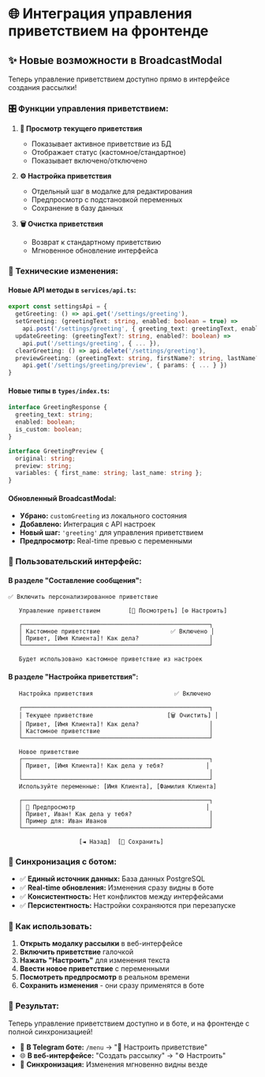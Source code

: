 # 🌐 Интеграция управления приветствием на фронтенде

## ✨ Новые возможности в BroadcastModal

Теперь управление приветствием доступно прямо в интерфейсе создания рассылки!

### 🎛️ Функции управления приветствием:

1. **👀 Просмотр текущего приветствия**
   - Показывает активное приветствие из БД
   - Отображает статус (кастомное/стандартное)
   - Показывает включено/отключено

2. **⚙️ Настройка приветствия** 
   - Отдельный шаг в модалке для редактирования
   - Предпросмотр с подстановкой переменных
   - Сохранение в базу данных

3. **🗑️ Очистка приветствия**
   - Возврат к стандартному приветствию
   - Мгновенное обновление интерфейса

### 🔧 Технические изменения:

#### Новые API методы в `services/api.ts`:
```typescript
export const settingsApi = {
  getGreeting: () => api.get('/settings/greeting'),
  setGreeting: (greetingText: string, enabled: boolean = true) => 
    api.post('/settings/greeting', { greeting_text: greetingText, enabled }),
  updateGreeting: (greetingText?: string, enabled?: boolean) => 
    api.put('/settings/greeting', { ... }),
  clearGreeting: () => api.delete('/settings/greeting'),
  previewGreeting: (greetingText: string, firstName?: string, lastName?: string) => 
    api.get('/settings/greeting/preview', { params: { ... } })
}
```

#### Новые типы в `types/index.ts`:
```typescript
interface GreetingResponse {
  greeting_text: string;
  enabled: boolean;
  is_custom: boolean;
}

interface GreetingPreview {
  original: string;
  preview: string;
  variables: { first_name: string; last_name: string };
}
```

#### Обновленный BroadcastModal:
- **Убрано:** `customGreeting` из локального состояния
- **Добавлено:** Интеграция с API настроек  
- **Новый шаг:** `'greeting'` для управления приветствием
- **Предпросмотр:** Real-time превью с переменными

### 🎯 Пользовательский интерфейс:

#### В разделе "Составление сообщения":
```
✅ Включить персонализированное приветствие
   
   Управление приветствием        [👀 Посмотреть] [⚙️ Настроить]
   
   ┌─────────────────────────────────────────────────────┐
   │ Кастомное приветствие                    ✅ Включено │
   │ Привет, [Имя Клиента]! Как дела?                    │
   └─────────────────────────────────────────────────────┘
   
   Будет использовано кастомное приветствие из настроек
```

#### В разделе "Настройка приветствия":
```
   Настройка приветствия                       ✅ Включено
   
   ┌─────────────────────────────────────────────────────┐
   │ Текущее приветствие                     [🗑️ Очистить] │
   │ Привет, [Имя Клиента]! Как дела?                    │
   │ Кастомное приветствие                               │
   └─────────────────────────────────────────────────────┘
   
   Новое приветствие
   ┌─────────────────────────────────────────────────────┐
   │ Привет, [Имя Клиента]! Как дела у тебя?            │
   │                                                     │
   └─────────────────────────────────────────────────────┘
   Используйте переменные: [Имя Клиента], [Фамилия Клиента]
   
   ┌─────────────────────────────────────────────────────┐
   │ 👀 Предпросмотр                                     │
   │ Привет, Иван! Как дела у тебя?                      │
   │ Пример для: Иван Иванов                             │
   └─────────────────────────────────────────────────────┘
   
                    [◄ Назад]  [💾 Сохранить]
```

### 🔄 Синхронизация с ботом:

- ✅ **Единый источник данных:** База данных PostgreSQL
- ✅ **Real-time обновления:** Изменения сразу видны в боте  
- ✅ **Консистентность:** Нет конфликтов между интерфейсами
- ✅ **Персистентность:** Настройки сохраняются при перезапуске

### 🚀 Как использовать:

1. **Открыть модалку рассылки** в веб-интерфейсе
2. **Включить приветствие** галочкой
3. **Нажать "Настроить"** для изменения текста
4. **Ввести новое приветствие** с переменными
5. **Посмотреть предпросмотр** в реальном времени
6. **Сохранить изменения** - они сразу применятся в боте

### 🎉 Результат:

Теперь управление приветствием доступно и в боте, и на фронтенде с полной синхронизацией! 

- 🤖 **В Telegram боте:** `/menu` → "👋 Настроить приветствие"
- 🌐 **В веб-интерфейсе:** "Создать рассылку" → "⚙️ Настроить"
- 🔄 **Синхронизация:** Изменения мгновенно видны везде 